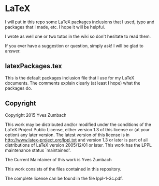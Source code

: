 # LaTeX

I will put in this repo some LaTeX packages inclusions that I used, typo and packages that I made, etc. I hope it will be helpful.

I wrote as well one or two tutos in the wiki so don't hesitate to read them.

If you ever have a suggestion or question, simply ask! I will be glad to answer.

## latexPackages.tex
This is the default packages inclusion file that I use for my LaTeX documents. The comments explain clearly (at least I hope) what the packages do.

## Copyright
Copyright 2015 Yves Zumbach

This work may be distributed and/or modified under the conditions of the LaTeX Project Public License, either version 1.3 of this license or (at your option) any later version.
The latest version of this license is in http://www.latex-project.org/lppl.txt
and version 1.3 or later is part of all distributions of LaTeX version 2005/12/01 or later.
This work has the LPPL maintenance status `maintained'.

The Current Maintainer of this work is Yves Zumbach

This work consists of the files contained in this repository.

The complete license can be found in the file lppl-1-3c.pdf.